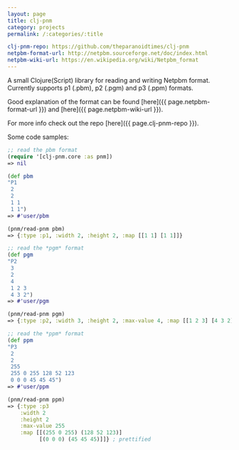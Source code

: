 ```yaml
---
layout: page
title: clj-pnm
category: projects
permalink: /:categories/:title

clj-pnm-repo: https://github.com/theparanoidtimes/clj-pnm
netpbm-format-url: http://netpbm.sourceforge.net/doc/index.html
netpbm-wiki-url: https://en.wikipedia.org/wiki/Netpbm_format
---
```

A small Clojure(Script) library for reading and writing Netpbm format.
Currently supports p1 (.pbm), p2 (.pgm) and p3 (.ppm) formats.

Good explanation of the format can be found [here]({{ page.netpbm-format-url }})
and [here]({{ page.netpbm-wiki-url }}).

For more info check out the repo [here]({{ page.clj-pnm-repo }}).

Some code samples:
```clojure
;; read the pbm format
(require '[clj-pnm.core :as pnm])
=> nil

(def pbm
"P1
 2
 2
 1 1
 1 1")
=> #'user/pbm

(pnm/read-pnm pbm)
=> {:type :p1, :width 2, :height 2, :map [[1 1] [1 1]]}

;; read the *pgm* format
(def pgm
"P2
 3
 2
 4
 1 2 3
 4 3 2")
=> #'user/pgm

(pnm/read-pnm pgm)
=> {:type :p2, :width 3, :height 2, :max-value 4, :map [[1 2 3] [4 3 2]]}

;; read the *ppm* format
(def ppm
"P3
 2
 2
 255
 255 0 255 128 52 123
 0 0 0 45 45 45")
=> #'user/ppm

(pnm/read-pnm ppm)
=> {:type :p3
    :width 2
    :height 2
    :max-value 255
    :map [[(255 0 255) (128 52 123)]
          [(0 0 0) (45 45 45)]]} ; prettified
```
